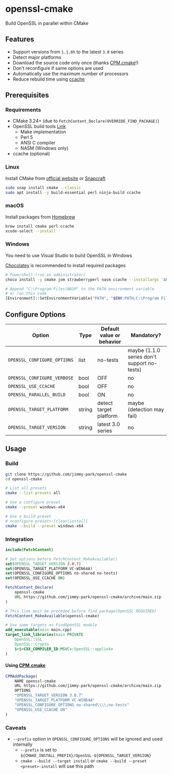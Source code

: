 # openssl-cmake

Build OpenSSL in parallel within CMake

## Features

- Support versions from `1.1.0h` to the latest `3.0` series
- Detect major platforms
- Download the source code only once (thanks [CPM.cmake](https://github.com/cpm-cmake/CPM.cmake)!)
- Don't reconfigure if same options are used
- Automatically use the maximum number of processors
- Reduce rebuild time using [ccache](https://github.com/ccache/ccache)

## Prerequisites

### Requirements

- CMake 3.24+ (due to `FetchContent_Declare(OVERRIDE_FIND_PACKAGE)`)
- OpenSSL build tools [Link](https://github.com/openssl/openssl/blob/master/INSTALL.md#prerequisites)
  - Make implementation
  - Perl 5
  - ANSI C compiler
  - NASM (Windows only)
- ccache (optional)

### Linux

Install CMake from [official website](https://cmake.org/download/) or [Snapcraft](https://snapcraft.io/docs/installing-snapd)

```sh
sudo snap install cmake --classic
sudo apt install -y build-essential perl ninja-build ccache
```

### macOS

Install packages from [Homebrew](https://brew.sh/)

```sh
brew install cmake perl ccache
xcode-select --install
```

### Windows

You need to use Visual Studio to build OpenSSL in Windows

[Chocolatey](https://chocolatey.org/install) is recommended to install required packages

```sh
# Powershell (run as administrator)
choco install -y cmake jom strawberryperl nasm ccache --installargs 'ADD_CMAKE_TO_PATH=System'

# Append "C:\Program Files\NASM" to the PATH environment variable
# or run this code
[Environment]::SetEnvironmentVariable("PATH", "$ENV:PATH;C:\Program Files\NASM", "USER")
```

## Configure Options

| Option                        | Type      | Default value or behavior | Mandatory?                                  |
| ---                           | ---       | ---                       | ---                                         |
| `OPENSSL_CONFIGURE_OPTIONS`   | list      | no-tests                  | maybe (1.1.0 series don't support no-tests) |
| `OPENSSL_CONFIGURE_VERBOSE`   | bool      | OFF                       | no                                          |
| `OPENSSL_USE_CCACHE`          | bool      | OFF                       | no                                          |
| `OPENSSL_PARALLEL_BUILD`      | bool      | ON                        | no                                          |
| `OPENSSL_TARGET_PLATFORM`     | string    | detect target platform    | maybe (detection may fail)                  |
| `OPENSSL_TARGET_VERSION`      | string    | latest 3.0 series         | no                                          |

## Usage

### Build

```sh
git clone https://github.com/jimmy-park/openssl-cmake
cd openssl-cmake

# List all presets
cmake --list-presets all

# Use a configure preset
cmake --preset windows-x64

# Use a build preset
# <configure-preset>-[clean|install]
cmake --build --preset windows-x64
```

### Integration

```CMake
include(FetchContent)

# Set options before FetchContent_MakeAvailable()
set(OPENSSL_TARGET_VERSION 3.0.7)
set(OPENSSL_TARGET_PLATFORM VC-WIN64A)
set(OPENSSL_CONFIGURE_OPTIONS no-shared no-tests)
set(OPENSSL_USE_CCACHE ON)

FetchContent_Declare(
    openssl-cmake
    URL https://github.com/jimmy-park/openssl-cmake/archive/main.zip
)

# This line must be preceded before find_package(OpenSSL REQUIRED)
FetchContent_MakeAvailable(openssl-cmake)

# Use same targets as FindOpenSSL module
add_executable(main main.cpp)
target_link_libraries(main PRIVATE
    OpenSSL::SSL
    OpenSSL::Crypto
    $<$<CXX_COMPILER_ID:MSVC>:OpenSSL::applink>
)
```

#### Using [CPM.cmake](https://github.com/cpm-cmake/CPM.cmake)

```CMake
CPMAddPackage(
    NAME openssl-cmake
    URL https://github.com/jimmy-park/openssl-cmake/archive/main.zip
    OPTIONS
    "OPENSSL_TARGET_VERSION 3.0.7"
    "OPENSSL_TARGET_PLATFORM VC-WIN64A"
    "OPENSSL_CONFIGURE_OPTIONS no-shared\\\\;no-tests"
    "OPENSSL_USE_CCACHE ON"
)
```

### Caveats

- `--prefix` option in `OPENSSL_CONFIGURE_OPTIONS` will be ignored and used internally
  - `--prefix` is set to `${CMAKE_INSTALL_PREFIX}/OpenSSL-${OPENSSL_TARGET_VERSION}`
  - `cmake --build --target install` or `cmake --build --preset <preset>-install` will use this path
